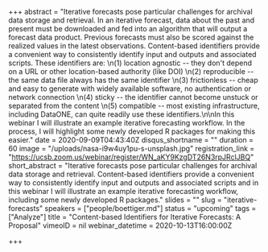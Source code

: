 +++
abstract = "Iterative forecasts pose particular challenges for archival data storage and retrieval. In an iterative forecast, data about the past and present must be downloaded and fed into an algorithm that will output a forecast data product. Previous forecasts must also be scored against the realized values in the latest observations. Content-based identifiers provide a convenient way to consistently identify input and outputs and associated scripts. These identifiers are:   \n(1) location agnostic -- they don't depend on a URL or other location-based authority (like DOI)  \n(2) reproducible -- the same data file always has the same identifier  \n(3) frictionless -- cheap and easy to generate with widely available software, no authentication or network connection  \n(4) sticky -- the identifier cannot become unstuck or separated from the content  \n(5) compatible -- most existing infrastructure, including DataONE, can quite readily use these identifiers.\n\nIn this webinar I will illustrate an example iterative forecasting workflow. In the process, I will highlight some newly developed R packages for making this easier."
date = 2020-09-09T04:43:40Z
disqus_shortname = ""
duration = 60
image = "/uploads/nasa-i9w4uy1pu-s-unsplash.jpg"
registration_link = "https://ucsb.zoom.us/webinar/register/WN_aKY9KzgDT26N3rpJRclJBQ"
short_abstract = "Iterative forecasts pose particular challenges for archival data storage and retrieval. Content-based identifiers provide a convenient way to consistently identify input and outputs and associated scripts and in this webinar I will illustrate an example iterative forecasting workflow, including some newly developed R packages."
slides = ""
slug = "iterative-forecasts"
speakers = ["people/boettiger.md"]
status = "upcoming"
tags = ["Analyze"]
title = "Content-based Identifiers for Iterative Forecasts: A Proposal"
vimeoID = nil
webinar_datetime = 2020-10-13T16:00:00Z

+++

